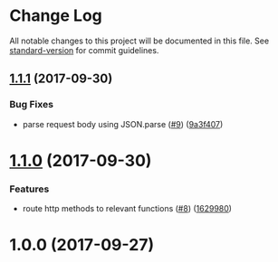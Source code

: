 # Change Log

All notable changes to this project will be documented in this file. See [standard-version](https://github.com/conventional-changelog/standard-version) for commit guidelines.

<a name="1.1.1"></a>
## [1.1.1](https://github.com/azure-seed/azure-functions-typescript/compare/v1.1.0...v1.1.1) (2017-09-30)


### Bug Fixes

* parse request body using JSON.parse ([#9](https://github.com/azure-seed/azure-functions-typescript/issues/9)) ([9a3f407](https://github.com/azure-seed/azure-functions-typescript/commit/9a3f407))



<a name="1.1.0"></a>
# [1.1.0](https://github.com/azure-seed/azure-functions-typescript/compare/v1.0.0...v1.1.0) (2017-09-30)


### Features

* route http methods to relevant functions ([#8](https://github.com/azure-seed/azure-functions-typescript/issues/8)) ([1629980](https://github.com/azure-seed/azure-functions-typescript/commit/1629980))



<a name="1.0.0"></a>
# 1.0.0 (2017-09-27)
